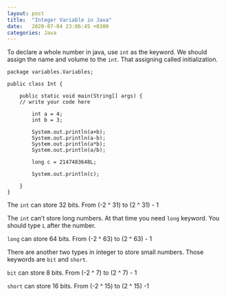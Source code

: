 ```yaml
---
layout: post
title:  "Integer Variable in Java"
date:   2020-07-04 23:06:45 +0300
categories: Java
---
```

To declare a whole number in java, use `int` as the keyword. We should assign  the name and volume to the `int`. That assigning called initialization. 

```
package variables.Variables;

public class Int {

    public static void main(String[] args) {
	// write your code here

        int a = 4;
        int b = 3;

        System.out.println(a+b);
        System.out.println(a-b);
        System.out.println(a*b);
        System.out.println(a/b);

        long c = 2147483648L;

        System.out.println(c);

    }
}
```

The `int` can store 32 bits. From (-2 ^ 31) to (2 ^ 31)  -  1

The `int` can’t store long numbers. At that time you need `long` keyword. You should type `L` after the number.

`long`  can store 64 bits. From (-2 ^ 63) to (2 ^ 63) - 1

There are another two types in integer to store small numbers. Those keywords are `bit` and `short`.

`bit` can store 8 bits. From (-2 ^ 7) to (2 ^ 7) - 1

`short` can store 16 bits. From (-2 ^ 15) to (2 ^ 15) -1






